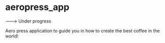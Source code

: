aeropress_app
=============
---> Under progress 

Aero press application to guide you in how to create the best coffee in the world! 


